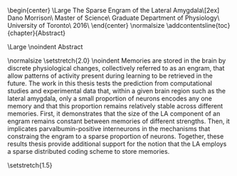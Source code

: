\begin{center}
\Large
      The Sparse Engram of the Lateral Amygdala\\[2ex]
      Dano Morrison\\
      Master of Science\\
      Graduate Department of Physiology\\
      University of Toronto\\
      2016\\
\end{center}
\normalsize
\addcontentsline{toc}{chapter}{Abstract}

<!-- This is the abstract -->
\Large
\noindent
Abstract

\normalsize
\setstretch{2.0}
\noindent
Memories are stored in the brain by discrete physiological changes, collectively referred to as an engram, that allow patterns of activity present during learning to be retrieved in the future. The work in this thesis tests the prediction from computational studies and experimental data that, within a given brain region such as the lateral amygdala, only a small proportion of neurons encodes any one memory and that this proportion remains relatively stable across different memories. First, it demonstrates that the size of the LA component of an engram remains constant between memories of different strengths. Then, it implicates parvalbumin-positive interneurons in the mechanisms that constraing the engram to a sparse proportion of neurons. Together, these results thesis provide additional support for the notion that the LA employs a sparse distributed coding scheme to store memories.

\setstretch{1.5}

